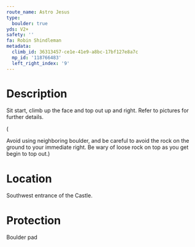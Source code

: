 ```yaml
---
route_name: Astro Jesus
type:
  boulder: true
yds: V2+
safety: ''
fa: Robin Shindleman
metadata:
  climb_id: 36313457-ce1e-41e9-a8bc-17bf127e8a7c
  mp_id: '118766483'
  left_right_index: '9'
---
```

# Description
Sit start, climb up the face and top out up and right. Refer to pictures for further details.

(

Avoid using neighboring boulder, and be careful to avoid the rock on the ground to your immediate right. Be wary of loose rock on top as you get begin to top out.)

# Location
Southwest entrance of the Castle.

# Protection
Boulder pad
